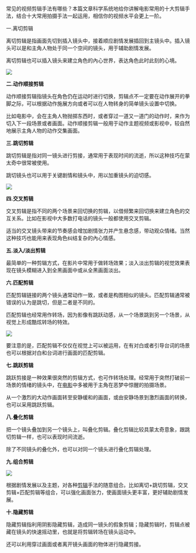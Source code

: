 常见的视频剪辑手法有哪些？本篇文章科学系统地给你讲解电影常用的十大剪辑手法，结合十大常用拍摄手法一起运用，相信你的视频水平会更上一阶。

  一.离切剪辑

离切剪辑是指画面先切到插入镜头中，接着顺应剧情发展插回到主镜头中。插入镜头可以是和主角人物处于同一个空间的镜头，用于辅助剧情发展。

离切剪辑也可以插入镜头来建立角色的內心世界，表达角色此时此刻的心境。

![](https://cdn.nlark.com/yuque/0/2023/jpeg/22061161/1675675544292-12ac5ae7-9fa4-49c5-94b9-e2ce0819917b.jpeg)

**二.动作顺接剪辑**

动作顺接剪辑指镜头在角色仍在运动时进行切换，剪辑点不一定要在动作展开的拳脚之际，可以根据动作施展方向或者可以在人物转身的简单镜头设置中切换。

比如电影中，会在主角人物抛掷东西时，或者穿过一道又一道门的动作时，来作为切入下一段场景或者画面。动作顺接剪辑一般用于动作主题视频或影视中，较自然地展示主角人物的动作交集画面。

  
**三.跳切剪辑**

跳切剪辑是指对同一镜头进行剪接，通常用于表现时间的流逝，所以这种技巧在蒙太奇中很常被使用。

跳切镜头也可以用于关键剧情和镜头中，用以加重镜头的迫切感。

![](https://cdn.nlark.com/yuque/0/2023/jpeg/22061161/1675675544307-4180ad5d-a9b1-49fa-af21-6b6f4b40dc67.jpeg)

**四.交叉剪辑**

交叉剪辑是指不同的两个场景来回切换的剪辑，以借频繁来回切换来建立角色的交互关系。比如在影视中大多数打电话的镜头一般都使用交叉剪辑。

适当的交叉镜头带来的节奏感会增加剧情张力并产生悬念感，带动观众情绪。当然这种技巧也能用来表现角色纠结复杂的內心情感。

  
**五.淡入/淡出剪辑**

最简单的一种剪辑方式，在影片中常用于做转场效果；淡入淡出剪辑的视觉效果表现在镜头模糊进入到全黑画面中或从全黑画面淡出。

  
**六.匹配剪辑**

匹配剪辑链接的两个镜头通常动作一致，或者是构图相似的镜头。匹配剪辑通常被错误的认为是跳切，但是二者是不同的。

  
匹配剪辑也经常用作转场，因为影像有跳跃动感，从一个场景跳到另一个场景，从视觉上形成酷炫转场的特效。

![](https://cdn.nlark.com/yuque/0/2023/png/22061161/1675675544316-6f274da5-7976-43c2-8dba-9f34a8ab6b6f.png)

要注意的是，匹配剪辑不仅仅在视觉上可以被运用，在有对白或者引导台词的场景也可以根据对白和台词进行画面的匹配剪辑。

  
**七.跳跃剪辑**

跳跃剪接是一种效果很突然的剪辑方式，也可作转场处理。经常用于突然打破前一场景的情绪的镜头中，在[电影](https://www.mediatrack.cn/news/ghjc/1471363559454680588.html)中多被用于主角在恶梦中惊醒的拍摄场景。

  
从一个激烈的大动作画面转至安静缓和的画面，或由安静场景到激烈画面的转换，也可以采用跳跃剪辑。

  
**八.叠化剪辑**

把一个镜头叠加到另一个镜头上，叫叠化剪辑。叠化剪辑比较具蒙太奇意象，跟跳切剪辑一样，也可以表现时间流逝。

  
除了不同镜头的叠化外，也可以对同一个镜头进行叠化剪辑处理。

  
**九.组合剪辑**

![](https://cdn.nlark.com/yuque/0/2023/jpeg/22061161/1675675544384-c6cf2f83-b1c3-43d7-b173-68f3abd81fa9.jpeg)

根据剧情发展以及主题，对各种[剪辑](https://www.mediatrack.cn/news/ghjc/1452904545817475433.html)手法的随意组合。比如离切+跳切剪辑，交叉剪辑+匹配剪辑等组合，可以强化画面张力，使画面镜头更丰富，更好辅助剧情发展。

  
**十.隐藏剪辑**

隐藏剪辑指利用阴影隐藏剪辑，造成同一镜头的假象剪辑；隐藏剪辑时，剪辑点被藏在镜头的快速摇动里，也就是将剪辑转场在镜头运动中。

  
还可以利用穿过画面或者离开镜头画面的物体进行隐藏剪接。